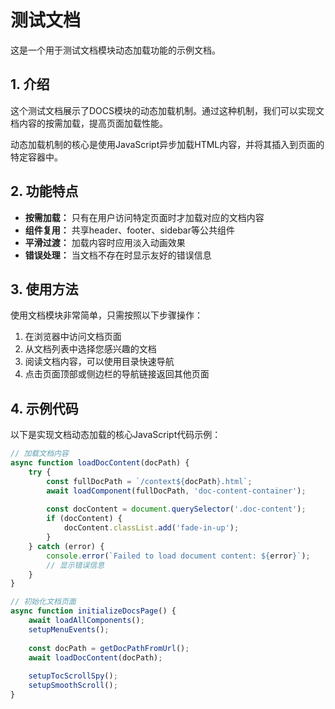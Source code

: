 # 测试文档

这是一个用于测试文档模块动态加载功能的示例文档。

## 1. 介绍

这个测试文档展示了DOCS模块的动态加载机制。通过这种机制，我们可以实现文档内容的按需加载，提高页面加载性能。

动态加载机制的核心是使用JavaScript异步加载HTML内容，并将其插入到页面的特定容器中。

## 2. 功能特点

- **按需加载：** 只有在用户访问特定页面时才加载对应的文档内容
- **组件复用：** 共享header、footer、sidebar等公共组件
- **平滑过渡：** 加载内容时应用淡入动画效果
- **错误处理：** 当文档不存在时显示友好的错误信息

## 3. 使用方法

使用文档模块非常简单，只需按照以下步骤操作：

1. 在浏览器中访问文档页面
2. 从文档列表中选择您感兴趣的文档
3. 阅读文档内容，可以使用目录快速导航
4. 点击页面顶部或侧边栏的导航链接返回其他页面

## 4. 示例代码

以下是实现文档动态加载的核心JavaScript代码示例：

```javascript
// 加载文档内容
async function loadDocContent(docPath) {
    try {
        const fullDocPath = `/context${docPath}.html`;
        await loadComponent(fullDocPath, 'doc-content-container');
        
        const docContent = document.querySelector('.doc-content');
        if (docContent) {
            docContent.classList.add('fade-in-up');
        }
    } catch (error) {
        console.error(`Failed to load document content: ${error}`);
        // 显示错误信息
    }
}

// 初始化文档页面
async function initializeDocsPage() {
    await loadAllComponents();
    setupMenuEvents();
    
    const docPath = getDocPathFromUrl();
    await loadDocContent(docPath);
    
    setupTocScrollSpy();
    setupSmoothScroll();
}
```